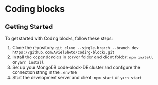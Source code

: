 # Coding blocks

## Getting Started
To get started with Coding blocks, follow these steps:
1. Clone the repository: `git clone --single-branch --branch dev https://github.com/AvielSheto/coding-blocks.git`
2. Install the dependencies in server folder and client folder: `npm install` or `yarn install`
3. Set up your MongoDB code-block-DB cluster and configure the connection string in the `.env` file
4. Start the development server and client: `npm start` or `yarn start`
